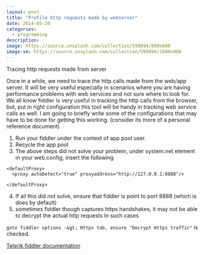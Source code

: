 ```yaml
---
layout: post
title: "Profile http requests made by webserver"
date: 2014-05-20
categories:
  - programming
description:
image: https://source.unsplash.com/collection/599894/800x600
image-sm: https://source.unsplash.com/collection/599894/1600x900
---
```


Tracing http requests made from server


Once in a while, we need to trace the http calls made from the web/app
server. It will be very useful especially in scenarios where you are
having performance problems with web services and not sure where to look
for. We all know fiddler is very useful in tracking the http calls from
the browser, but, put in right configuration this tool will be handy in
tracking web service calls as well. I am going to briefly write some of
the configurations that may have to be done for getting this working.
(consider its more of a personal reference document)

1. Run your fiddler under the context of app pool user.
2. Recycle the app pool
3. The above steps did not solve your problem, under system.net element in your
web.config,
insert the following    

  ```
  <defaultProxy>
    <proxy autoDetect="true" proxyaddress="http://127.0.0.1:8888"/>        
  </defaultProxy>
  ```

4. If all this did not solve, ensure that fiddler is point to port 8888
(which is does by default)
5. sometimes fiddler though captures https
handshakes, it may not be able to decrypt the actual http requests In
such cases

  ``goto fiddler options -&gt; Https tab, ensure "Decrypt Https
traffic"``  is checked.

[Telerik fiddler documentation](http://docs.telerik.com/fiddler/configure-fiddler/tasks/decrypthttps/)
